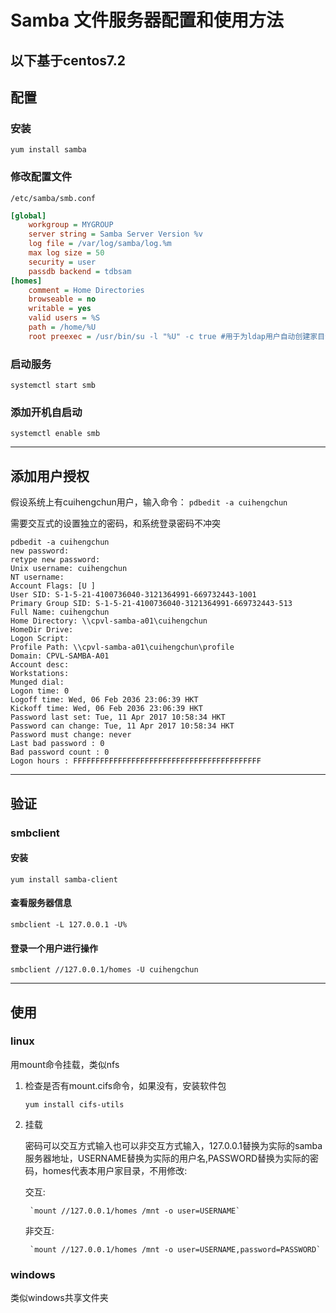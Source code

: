 # Samba 文件服务器配置和使用方法

以下基于centos7.2
-----------------------------------------------


## 配置

### 安装
`yum install samba`

### 修改配置文件
`/etc/samba/smb.conf`
```ini
[global]
	workgroup = MYGROUP
	server string = Samba Server Version %v
	log file = /var/log/samba/log.%m
	max log size = 50
	security = user
	passdb backend = tdbsam
[homes]
	comment = Home Directories
	browseable = no
	writable = yes
	valid users = %S
    path = /home/%U
    root preexec = /usr/bin/su -l "%U" -c true #用于为ldap用户自动创建家目录，如果没有配合ldap，不需要这行配置
```

### 启动服务
`systemctl start smb`

### 添加开机自启动
`systemctl enable smb`

---------------------------------------------------

## 添加用户授权

假设系统上有cuihengchun用户，输入命令：
`pdbedit -a cuihengchun`

需要交互式的设置独立的密码，和系统登录密码不冲突

```
pdbedit -a cuihengchun
new password:
retype new password:
Unix username: cuihengchun
NT username: 
Account Flags: [U ]
User SID: S-1-5-21-4100736040-3121364991-669732443-1001
Primary Group SID: S-1-5-21-4100736040-3121364991-669732443-513
Full Name: cuihengchun
Home Directory: \\cpvl-samba-a01\cuihengchun
HomeDir Drive: 
Logon Script: 
Profile Path: \\cpvl-samba-a01\cuihengchun\profile
Domain: CPVL-SAMBA-A01
Account desc: 
Workstations: 
Munged dial: 
Logon time: 0
Logoff time: Wed, 06 Feb 2036 23:06:39 HKT
Kickoff time: Wed, 06 Feb 2036 23:06:39 HKT
Password last set: Tue, 11 Apr 2017 10:58:34 HKT
Password can change: Tue, 11 Apr 2017 10:58:34 HKT
Password must change: never
Last bad password : 0
Bad password count : 0
Logon hours : FFFFFFFFFFFFFFFFFFFFFFFFFFFFFFFFFFFFFFFFFF
```

---------------------------------------------------------

## 验证

### smbclient

#### 安装
`yum install samba-client`

#### 查看服务器信息
`smbclient -L 127.0.0.1 -U%`

#### 登录一个用户进行操作
`smbclient //127.0.0.1/homes -U cuihengchun`

-----------------------------------------------------------

## 使用

### linux

用mount命令挂载，类似nfs

1. 检查是否有mount.cifs命令，如果没有，安装软件包

    `yum install cifs-utils`

2. 挂载

    密码可以交互方式输入也可以非交互方式输入，127.0.0.1替换为实际的samba服务器地址，USERNAME替换为实际的用户名,PASSWORD替换为实际的密码，homes代表本用户家目录，不用修改:

    交互:

        `mount //127.0.0.1/homes /mnt -o user=USERNAME`

    非交互:

        `mount //127.0.0.1/homes /mnt -o user=USERNAME,password=PASSWORD`

### windows
类似windows共享文件夹

